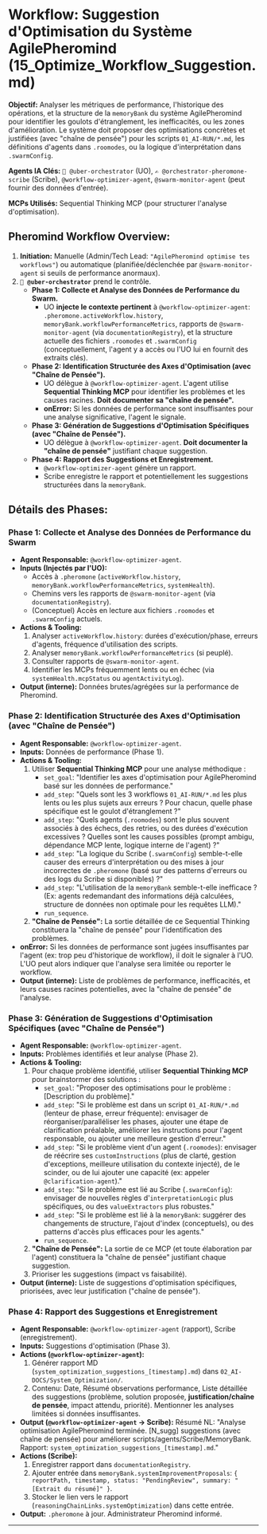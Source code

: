 # Workflow: Suggestion d'Optimisation du Système AgilePheromind (15_Optimize_Workflow_Suggestion.md)

**Objectif:** Analyser les métriques de performance, l'historique des opérations, et la structure de la `memoryBank` du système AgilePheromind pour identifier les goulots d'étranglement, les inefficacités, ou les zones d'amélioration. Le système doit proposer des optimisations concrètes et justifiées (avec "chaîne de pensée") pour les scripts `01_AI-RUN/*.md`, les définitions d'agents dans `.roomodes`, ou la logique d'interprétation dans `.swarmConfig`.

**Agents IA Clés:** `🧐 @uber-orchestrator` (UO), `✍️ @orchestrator-pheromone-scribe` (Scribe), `@workflow-optimizer-agent`, `@swarm-monitor-agent` (peut fournir des données d'entrée).

**MCPs Utilisés:** Sequential Thinking MCP (pour structurer l'analyse d'optimisation).

## Pheromind Workflow Overview:

1.  **Initiation:** Manuelle (Admin/Tech Lead: `"AgilePheromind optimise tes workflows"`) ou automatique (planifiée/déclenchée par `@swarm-monitor-agent` si seuils de performance anormaux).
2.  **`🧐 @uber-orchestrator`** prend le contrôle.
    *   **Phase 1: Collecte et Analyse des Données de Performance du Swarm.**
        *   UO **injecte le contexte pertinent** à `@workflow-optimizer-agent`: `.pheromone.activeWorkflow.history`, `memoryBank.workflowPerformanceMetrics`, rapports de `@swarm-monitor-agent` (via `documentationRegistry`), et la structure actuelle des fichiers `.roomodes` et `.swarmConfig` (conceptuellement, l'agent y a accès ou l'UO lui en fournit des extraits clés).
    *   **Phase 2: Identification Structurée des Axes d'Optimisation (avec "Chaîne de Pensée").**
        *   UO délègue à `@workflow-optimizer-agent`. L'agent utilise **Sequential Thinking MCP** pour identifier les problèmes et les causes racines. **Doit documenter sa "chaîne de pensée".**
        *   **onError:** Si les données de performance sont insuffisantes pour une analyse significative, l'agent le signale.
    *   **Phase 3: Génération de Suggestions d'Optimisation Spécifiques (avec "Chaîne de Pensée").**
        *   UO délègue à `@workflow-optimizer-agent`. **Doit documenter la "chaîne de pensée"** justifiant chaque suggestion.
    *   **Phase 4: Rapport des Suggestions et Enregistrement.**
        *   `@workflow-optimizer-agent` génère un rapport.
        *   Scribe enregistre le rapport et potentiellement les suggestions structurées dans la `memoryBank`.

## Détails des Phases:

### Phase 1: Collecte et Analyse des Données de Performance du Swarm
*   **Agent Responsable:** `@workflow-optimizer-agent`.
*   **Inputs (Injectés par l'UO):**
    *   Accès à `.pheromone` (`activeWorkflow.history`, `memoryBank.workflowPerformanceMetrics`, `systemHealth`).
    *   Chemins vers les rapports de `@swarm-monitor-agent` (via `documentationRegistry`).
    *   (Conceptuel) Accès en lecture aux fichiers `.roomodes` et `.swarmConfig` actuels.
*   **Actions & Tooling:**
    1.  Analyser `activeWorkflow.history`: durées d'exécution/phase, erreurs d'agents, fréquence d'utilisation des scripts.
    2.  Analyser `memoryBank.workflowPerformanceMetrics` (si peuplé).
    3.  Consulter rapports de `@swarm-monitor-agent`.
    4.  Identifier les MCPs fréquemment lents ou en échec (via `systemHealth.mcpStatus` ou `agentActivityLog`).
*   **Output (interne):** Données brutes/agrégées sur la performance de Pheromind.

### Phase 2: Identification Structurée des Axes d'Optimisation (avec "Chaîne de Pensée")
*   **Agent Responsable:** `@workflow-optimizer-agent`.
*   **Inputs:** Données de performance (Phase 1).
*   **Actions & Tooling:**
    1.  Utiliser **Sequential Thinking MCP** pour une analyse méthodique :
        *   `set_goal`: "Identifier les axes d'optimisation pour AgilePheromind basé sur les données de performance."
        *   `add_step`: "Quels sont les 3 workflows `01_AI-RUN/*.md` les plus lents ou les plus sujets aux erreurs ? Pour chacun, quelle phase spécifique est le goulot d'étranglement ?"
        *   `add_step`: "Quels agents (`.roomodes`) sont le plus souvent associés à des échecs, des retries, ou des durées d'exécution excessives ? Quelles sont les causes possibles (prompt ambigu, dépendance MCP lente, logique interne de l'agent) ?"
        *   `add_step`: "La logique du Scribe (`.swarmConfig`) semble-t-elle causer des erreurs d'interprétation ou des mises à jour incorrectes de `.pheromone` (basé sur des patterns d'erreurs ou des logs du Scribe si disponibles) ?"
        *   `add_step`: "L'utilisation de la `memoryBank` semble-t-elle inefficace ? (Ex: agents redemandant des informations déjà calculées, structure de données non optimale pour les requêtes LLM)."
        *   `run_sequence`.
    2.  **"Chaîne de Pensée":** La sortie détaillée de ce Sequential Thinking constituera la "chaîne de pensée" pour l'identification des problèmes.
*   **onError:** Si les données de performance sont jugées insuffisantes par l'agent (ex: trop peu d'historique de workflow), il doit le signaler à l'UO. L'UO peut alors indiquer que l'analyse sera limitée ou reporter le workflow.
*   **Output (interne):** Liste de problèmes de performance, inefficacités, et leurs causes racines potentielles, avec la "chaîne de pensée" de l'analyse.

### Phase 3: Génération de Suggestions d'Optimisation Spécifiques (avec "Chaîne de Pensée")
*   **Agent Responsable:** `@workflow-optimizer-agent`.
*   **Inputs:** Problèmes identifiés et leur analyse (Phase 2).
*   **Actions & Tooling:**
    1.  Pour chaque problème identifié, utiliser **Sequential Thinking MCP** pour brainstormer des solutions :
        *   `set_goal`: "Proposer des optimisations pour le problème : [Description du problème]."
        *   `add_step`: "Si le problème est dans un script `01_AI-RUN/*.md` (lenteur de phase, erreur fréquente): envisager de réorganiser/paralléliser les phases, ajouter une étape de clarification préalable, améliorer les instructions pour l'agent responsable, ou ajouter une meilleure gestion d'erreur."
        *   `add_step`: "Si le problème vient d'un agent (`.roomodes`): envisager de réécrire ses `customInstructions` (plus de clarté, gestion d'exceptions, meilleure utilisation du contexte injecté), de le scinder, ou de lui ajouter une capacité (ex: appeler `@clarification-agent`)."
        *   `add_step`: "Si le problème est lié au Scribe (`.swarmConfig`): envisager de nouvelles règles d'`interpretationLogic` plus spécifiques, ou des `valueExtractors` plus robustes."
        *   `add_step`: "Si le problème est lié à la `memoryBank`: suggérer des changements de structure, l'ajout d'index (conceptuels), ou des patterns d'accès plus efficaces pour les agents."
        *   `run_sequence`.
    2.  **"Chaîne de Pensée":** La sortie de ce MCP (et toute élaboration par l'agent) constituera la "chaîne de pensée" justifiant chaque suggestion.
    3.  Prioriser les suggestions (impact vs faisabilité).
*   **Output (interne):** Liste de suggestions d'optimisation spécifiques, priorisées, avec leur justification ("chaîne de pensée").

### Phase 4: Rapport des Suggestions et Enregistrement
*   **Agent Responsable:** `@workflow-optimizer-agent` (rapport), Scribe (enregistrement).
*   **Inputs:** Suggestions d'optimisation (Phase 3).
*   **Actions (`@workflow-optimizer-agent`):**
    1.  Générer rapport MD (`system_optimization_suggestions_[timestamp].md`) dans `02_AI-DOCS/System_Optimization/`.
    2.  Contenu: Date, Résumé observations performance, Liste détaillée des suggestions (problème, solution proposée, **justification/chaîne de pensée**, impact attendu, priorité). Mentionner les analyses limitées si données insuffisantes.
*   **Output (`@workflow-optimizer-agent` -> Scribe):** Résumé NL: "Analyse optimisation AgilePheromind terminée. [N_sugg] suggestions (avec chaîne de pensée) pour améliorer scripts/agents/Scribe/MemoryBank. Rapport: `system_optimization_suggestions_[timestamp].md`."
*   **Actions (Scribe):**
    1.  Enregistrer rapport dans `documentationRegistry`.
    2.  Ajouter entrée dans `memoryBank.systemImprovementProposals`: `{ reportPath, timestamp, status: "PendingReview", summary: "[Extrait du résumé]" }`.
    3.  Stocker le lien vers le rapport (`reasoningChainLinks.systemOptimization`) dans cette entrée.
*   **Output:** `.pheromone` à jour. Administrateur Pheromind informé.

---
